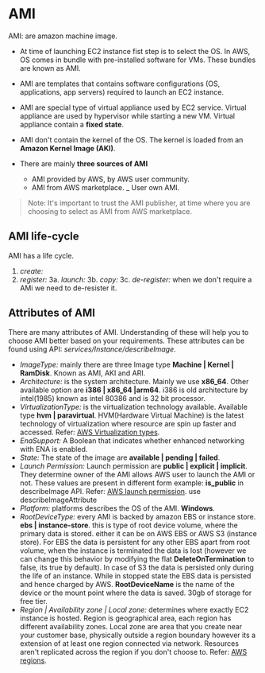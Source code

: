 # AMI

AMI: are amazon machine image.

- At time of launching EC2 instance fist step is to select the OS. In AWS, OS comes in bundle with pre-installed software for VMs. These bundles are known as AMI.

- AMI are templates that contains software configurations (OS, applications, app servers) required to launch an EC2 instance.

- AMI are special type of virtual appliance used by EC2 service. Virtual appliance are used by hypervisor while starting a new VM. Virtual appliance contain a **fixed state**.

- AMI don't contain the kernel of the OS. The kernel is loaded from an **Amazon Kernel Image (AKI)**.

- There are mainly **three sources of AMI**
  - AMI provided by AWS, by AWS user community.
  - AMI from AWS marketplace.
  _ User own AMI.

> Note: It's important to trust the AMI publisher, at time where you are choosing to select as AMI from AWS marketplace.

## AMI life-cycle

AMI has a life cycle.

1. *create:*
2. *register:*
3a. *launch:*
3b. *copy:*
3c. *de-register:* when we don't require a AMi we need to de-resister it.

## Attributes of AMI

There are many attributes of AMI. Understanding of these will help you to choose AMI better based on your requirements. These attributes can be found using API: *services/Instance/describeImage*.

- *ImageType:* mainly there are three Image type **Machine | Kernel | RamDisk**. Known as AMI, AKI and ARI.
- *Architecture:* is the system architecture. Mainly we use **x86_64**. Other available option are **i386 | x86_64 |arm64**. i386 is old architecture by intel(1985) known as intel 80386 and is 32 bit processor.
- *VirtualizationType:* is the virtualization technology available. Available type **hvm | paravirtual**. HVM(Hardware Virtual Machine) is the latest technology of virtualization where resource are spin up faster and accessed. Refer: [AWS Virtualization types](https://docs.aws.amazon.com/AWSEC2/latest/UserGuide/virtualization_types.html).
- *EnaSupport:* A Boolean that indicates whether enhanced networking with ENA is enabled.
- *State:* The state of the image are **available | pending | failed**.
- *Launch Permission:* Launch permission are **public | explicit | implicit**. They determine owner of the AMI allows AWS user to launch the AMI or not. These values are present in different form example: **is_public** in describeImage API. Refer: [AWS launch permission](https://docs.aws.amazon.com/AWSEC2/latest/UserGuide/ComponentsAMIs.html#launch-permissions). use describeImageAttribute
- *Platform:* platforms describes the OS of the AMI. **Windows**.
- *RootDeviceType:* every AMI is backed by amazon EBS or instance store. **ebs | instance-store**. this is type of root device volume, where the primary data is stored. either it can be on AWS EBS or AWS S3 (instance store). For EBS the data is persistent for any other EBS apart from root volume, when the instance is terminated the data is lost (however we can change this behavior by modifying the flat **DeleteOnTermination** to false, its true by default). In case of S3 the data is persisted only during the life of an instance. While in stopped state the EBS data is persisted and hence charged by AWS. **RootDeviceName** is the name of the device or the mount point where the data is saved. 30gb of storage for free tier.
- *Region | Availability zone | Local zone:* determines where exactly EC2 instance is hosted. Region is geographical area, each region has different availability zones. Local zone are area that you create near your customer base, physically outside a region boundary however its a extension of at least one region connected via network. Resources aren't replicated across the region if you don't choose to. Refer: [AWS regions](https://docs.aws.amazon.com/AWSEC2/latest/UserGuide/using-regions-availability-zones.html).
